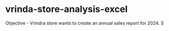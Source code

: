 # vrinda-store-analysis-excel

Objective - 
Vrindra store wants to create an annual sales report for 2024. S 
